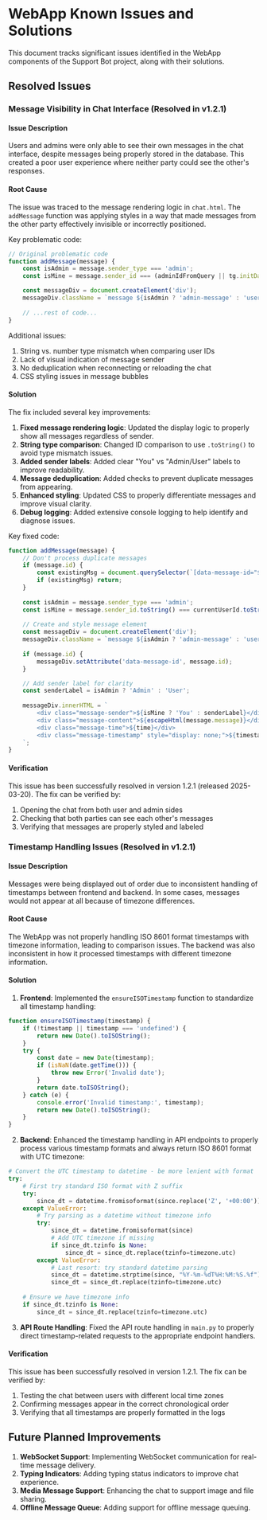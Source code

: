 # WebApp Known Issues and Solutions

This document tracks significant issues identified in the WebApp components of the Support Bot project, along with their solutions.

## Resolved Issues

### Message Visibility in Chat Interface (Resolved in v1.2.1)

#### Issue Description
Users and admins were only able to see their own messages in the chat interface, despite messages being properly stored in the database. This created a poor user experience where neither party could see the other's responses.

#### Root Cause
The issue was traced to the message rendering logic in `chat.html`. The `addMessage` function was applying styles in a way that made messages from the other party effectively invisible or incorrectly positioned.

Key problematic code:
```javascript
// Original problematic code
function addMessage(message) {
    const isAdmin = message.sender_type === 'admin';
    const isMine = message.sender_id === (adminIdFromQuery || tg.initDataUnsafe?.user?.id);

    const messageDiv = document.createElement('div');
    messageDiv.className = `message ${isAdmin ? 'admin-message' : 'user-message'} ${isMine ? 'my-message' : ''}`;
    
    // ...rest of code...
}
```

Additional issues:
1. String vs. number type mismatch when comparing user IDs
2. Lack of visual indication of message sender
3. No deduplication when reconnecting or reloading the chat
4. CSS styling issues in message bubbles

#### Solution
The fix included several key improvements:

1. **Fixed message rendering logic**: Updated the display logic to properly show all messages regardless of sender.
2. **String type comparison**: Changed ID comparison to use `.toString()` to avoid type mismatch issues.
3. **Added sender labels**: Added clear "You" vs "Admin/User" labels to improve readability.
4. **Message deduplication**: Added checks to prevent duplicate messages from appearing.
5. **Enhanced styling**: Updated CSS to properly differentiate messages and improve visual clarity.
6. **Debug logging**: Added extensive console logging to help identify and diagnose issues.

Key fixed code:
```javascript
function addMessage(message) {
    // Don't process duplicate messages
    if (message.id) {
        const existingMsg = document.querySelector(`[data-message-id="${message.id}"]`);
        if (existingMsg) return;
    }
    
    const isAdmin = message.sender_type === 'admin';
    const isMine = message.sender_id.toString() === currentUserId.toString();
    
    // Create and style message element
    const messageDiv = document.createElement('div');
    messageDiv.className = `message ${isAdmin ? 'admin-message' : 'user-message'} ${isMine ? 'my-message' : ''}`;
    
    if (message.id) {
        messageDiv.setAttribute('data-message-id', message.id);
    }

    // Add sender label for clarity
    const senderLabel = isAdmin ? 'Admin' : 'User';
    
    messageDiv.innerHTML = `
        <div class="message-sender">${isMine ? 'You' : senderLabel}</div>
        <div class="message-content">${escapeHtml(message.message)}</div>
        <div class="message-time">${time}</div>
        <div class="message-timestamp" style="display: none;">${timestamp}</div>
    `;
}
```

#### Verification
This issue has been successfully resolved in version 1.2.1 (released 2025-03-20). The fix can be verified by:
1. Opening the chat from both user and admin sides
2. Checking that both parties can see each other's messages
3. Verifying that messages are properly styled and labeled

### Timestamp Handling Issues (Resolved in v1.2.1)

#### Issue Description
Messages were being displayed out of order due to inconsistent handling of timestamps between frontend and backend. In some cases, messages would not appear at all because of timezone differences.

#### Root Cause
The WebApp was not properly handling ISO 8601 format timestamps with timezone information, leading to comparison issues. The backend was also inconsistent in how it processed timestamps with different timezone information.

#### Solution
1. **Frontend**: Implemented the `ensureISOTimestamp` function to standardize all timestamp handling:

```javascript
function ensureISOTimestamp(timestamp) {
    if (!timestamp || timestamp === 'undefined') {
        return new Date().toISOString();
    }
    try {
        const date = new Date(timestamp);
        if (isNaN(date.getTime())) {
            throw new Error('Invalid date');
        }
        return date.toISOString();
    } catch (e) {
        console.error('Invalid timestamp:', timestamp);
        return new Date().toISOString();
    }
}
```

2. **Backend**: Enhanced the timestamp handling in API endpoints to properly process various timestamp formats and always return ISO 8601 format with UTC timezone:

```python
# Convert the UTC timestamp to datetime - be more lenient with format
try:
    # First try standard ISO format with Z suffix
    try:
        since_dt = datetime.fromisoformat(since.replace('Z', '+00:00'))
    except ValueError:
        # Try parsing as a datetime without timezone info
        try:
            since_dt = datetime.fromisoformat(since)
            # Add UTC timezone if missing
            if since_dt.tzinfo is None:
                since_dt = since_dt.replace(tzinfo=timezone.utc)
        except ValueError:
            # Last resort: try standard datetime parsing
            since_dt = datetime.strptime(since, "%Y-%m-%dT%H:%M:%S.%f")
            since_dt = since_dt.replace(tzinfo=timezone.utc)
    
    # Ensure we have timezone info
    if since_dt.tzinfo is None:
        since_dt = since_dt.replace(tzinfo=timezone.utc)
```

3. **API Route Handling**: Fixed the API route handling in `main.py` to properly direct timestamp-related requests to the appropriate endpoint handlers.

#### Verification
This issue has been successfully resolved in version 1.2.1. The fix can be verified by:
1. Testing the chat between users with different local time zones
2. Confirming messages appear in the correct chronological order
3. Verifying that all timestamps are properly formatted in the logs

## Future Planned Improvements

1. **WebSocket Support**: Implementing WebSocket communication for real-time message delivery.
2. **Typing Indicators**: Adding typing status indicators to improve chat experience.
3. **Media Message Support**: Enhancing the chat to support image and file sharing.
4. **Offline Message Queue**: Adding support for offline message queuing. 